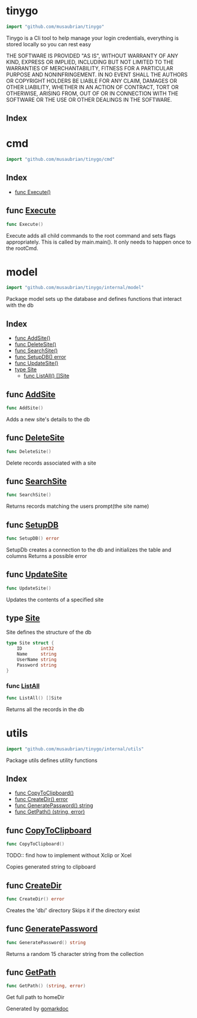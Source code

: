 <!-- Code generated by gomarkdoc. DO NOT EDIT -->

# tinygo

```go
import "github.com/musaubrian/tinygo"
```

Tinygo is a Cli tool to help manage your login credentials, everything is stored locally so you can rest easy

THE SOFTWARE IS PROVIDED "AS IS", WITHOUT WARRANTY OF ANY KIND, EXPRESS OR IMPLIED, INCLUDING BUT NOT LIMITED TO THE WARRANTIES OF MERCHANTABILITY, FITNESS FOR A PARTICULAR PURPOSE AND NONINFRINGEMENT. IN NO EVENT SHALL THE AUTHORS OR COPYRIGHT HOLDERS BE LIABLE FOR ANY CLAIM, DAMAGES OR OTHER LIABILITY, WHETHER IN AN ACTION OF CONTRACT, TORT OR OTHERWISE, ARISING FROM, OUT OF OR IN CONNECTION WITH THE SOFTWARE OR THE USE OR OTHER DEALINGS IN THE SOFTWARE.

## Index



# cmd

```go
import "github.com/musaubrian/tinygo/cmd"
```

## Index

- [func Execute()](<#func-execute>)


## func [Execute](<https://github.com/musaubrian/tinygo/blob/main/cmd/root.go#L25>)

```go
func Execute()
```

Execute adds all child commands to the root command and sets flags appropriately. This is called by main.main\(\). It only needs to happen once to the rootCmd.

# model

```go
import "github.com/musaubrian/tinygo/internal/model"
```

Package model sets up the database and defines functions that interact with the db

## Index

- [func AddSite()](<#func-addsite>)
- [func DeleteSite()](<#func-deletesite>)
- [func SearchSite()](<#func-searchsite>)
- [func SetupDB() error](<#func-setupdb>)
- [func UpdateSite()](<#func-updatesite>)
- [type Site](<#type-site>)
  - [func ListAll() []Site](<#func-listall>)


## func [AddSite](<https://github.com/musaubrian/tinygo/blob/main/internal/model/model_handler.go#L34>)

```go
func AddSite()
```

Adds a new site's details to the db

## func [DeleteSite](<https://github.com/musaubrian/tinygo/blob/main/internal/model/model_handler.go#L68>)

```go
func DeleteSite()
```

Delete records associated with a site

## func [SearchSite](<https://github.com/musaubrian/tinygo/blob/main/internal/model/model_handler.go#L77>)

```go
func SearchSite()
```

Returns records matching the users prompt\(the site name\)

## func [SetupDB](<https://github.com/musaubrian/tinygo/blob/main/internal/model/model.go#L28>)

```go
func SetupDB() error
```

SetupDb creates a connection to the db and initializes the table and columns Returns a possible error

## func [UpdateSite](<https://github.com/musaubrian/tinygo/blob/main/internal/model/model_handler.go#L46>)

```go
func UpdateSite()
```

Updates the contents of a specified site

## type [Site](<https://github.com/musaubrian/tinygo/blob/main/internal/model/model.go#L14-L19>)

Site defines the structure of the db

```go
type Site struct {
    ID       int32
    Name     string
    UserName string
    Password string
}
```

### func [ListAll](<https://github.com/musaubrian/tinygo/blob/main/internal/model/model_handler.go#L94>)

```go
func ListAll() []Site
```

Returns all the records in the db

# utils

```go
import "github.com/musaubrian/tinygo/internal/utils"
```

Package utils defines utility functions

## Index

- [func CopyToClipboard()](<#func-copytoclipboard>)
- [func CreateDir() error](<#func-createdir>)
- [func GeneratePassword() string](<#func-generatepassword>)
- [func GetPath() (string, error)](<#func-getpath>)


## func [CopyToClipboard](<https://github.com/musaubrian/tinygo/blob/main/internal/utils/pwdGen.go#L25>)

```go
func CopyToClipboard()
```

TODO:: find how to implement without Xclip or Xcel

Copies generated string to clipboard

## func [CreateDir](<https://github.com/musaubrian/tinygo/blob/main/internal/utils/dir.go#L27>)

```go
func CreateDir() error
```

Creates the 'db/' directory Skips it if the directory exist

## func [GeneratePassword](<https://github.com/musaubrian/tinygo/blob/main/internal/utils/pwdGen.go#L8>)

```go
func GeneratePassword() string
```

Returns a random 15 character string from the collection

## func [GetPath](<https://github.com/musaubrian/tinygo/blob/main/internal/utils/dir.go#L11>)

```go
func GetPath() (string, error)
```

Get full path to homeDir



Generated by [gomarkdoc](<https://github.com/princjef/gomarkdoc>)
